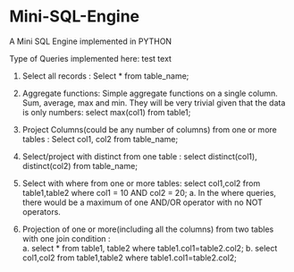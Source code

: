 # Mini-SQL-Engine
A Mini SQL Engine implemented in PYTHON

Type of Queries implemented here:​
test text
1.   Select all records : Select * from table_name; 

2.   Aggregate functions: Simple aggregate functions on a single column. 
Sum, average, max and min. They will be very trivial given that the data is only numbers: select max(col1) from table1; 

3.   Project Columns(could be any number of columns) from one or more tables : Select col1, col2 from table_name; 

4.   Select/project with distinct from one table : select distinct(col1), distinct(col2) from table_name; 

5.   Select with where from one or more tables: select col1,col2 from table1,table2 where col1 = 10 AND col2 = 20; 
  a.   In the where queries, there would be a maximum of one AND/OR operator with no NOT operators. 

6.   Projection of one or more(including all the columns) from two tables with one join condition :  
  a.   select * from table1, table2 where table1.col1=table2.col2; 
  b.   select col1,col2 from table1,table2 where table1.col1=table2.col2; 
